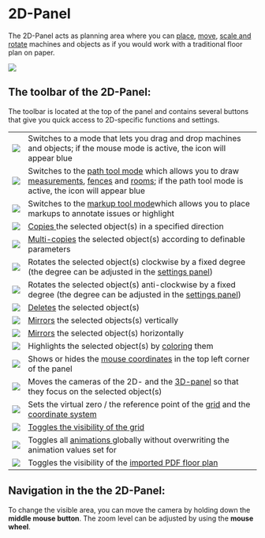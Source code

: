 # 2D-Panel

The 2D-Panel acts as planning area where you can [place](../machines/first-steps-with-3d-object.md), [move](../machines/selecting-and-moving-objects.md), [scale and rotate](../machines/scale-and-rotate-objects.md) machines and objects as if you would work with a traditional floor plan on paper.

![](../../../.gitbook/assets/iVP\_UI\_2D\_panel.jpg)

## The toolbar of the 2D-Panel:

The toolbar is located at the top of the panel and contains several buttons that give you quick access to 2D-specific functions and settings.

|                                                                           |                                                                                                                                                                                                                                                                                                              |
| ------------------------------------------------------------------------- | ------------------------------------------------------------------------------------------------------------------------------------------------------------------------------------------------------------------------------------------------------------------------------------------------------------ |
| ![](../../../.gitbook/assets/iVP\_icon\_mouse\_tool.jpg)                  | Switches to a mode that lets you drag and drop machines and objects; if the mouse mode is active, the icon will appear blue                                                                                                                                                                                  |
| ![](../../../.gitbook/assets/iVP\_icon\_path\_tool.jpg)                   | Switches to the [path tool mode](../advanced-tools/path-tool.md) which allows you to draw [measurements](../advanced-tools/path-tool.md#measurements), [fences](../advanced-tools/fence-tool.md) and [rooms](../advanced-tools/the-room-tool.md); if the path tool mode is active, the icon will appear blue |
| ![](../../../.gitbook/assets/iVP\_icon\_markup.jpg)                       | Switches to the [markup tool mode](../machines/copy-and-delete-objects.md#copy-objects)which allows you to place markups to annotate issues or highlight                                                                                                                                                     |
| ![](../../../.gitbook/assets/iVP\_icon\_copy.jpg)                         | [Copies ](../machines/copy-and-delete-objects.md#copy-objects)the selected object(s) in a specified direction                                                                                                                                                                                                |
| ![](../../../.gitbook/assets/iVP\_icon\_multi-copyl.jpg)                  | [Multi-copies](../machines/copy-and-delete-objects.md#multi-copy-objects) the selected object(s) according to definable parameters                                                                                                                                                                           |
| ![](../../../.gitbook/assets/iVP\_icon\_redo.jpg)                         | Rotates the selected object(s) clockwise by a fixed degree (the degree can be adjusted in the [settings panel](settings-panel.md#global-settings))                                                                                                                                                           |
| ![](../../../.gitbook/assets/iVP\_icon\_3D\_rotate.jpg)                   | Rotates the selected object(s) anti-clockwise by a fixed degree (the degree can be adjusted in the [settings panel](settings-panel.md#global-settings))                                                                                                                                                      |
| ![](../../../.gitbook/assets/iVP\_icon\_delete.jpg)                       | [Deletes](../machines/copy-and-delete-objects.md#delete-objects) the selected object(s)                                                                                                                                                                                                                      |
| ![](../../../.gitbook/assets/iVP\_icon\_mirror\_vertically.jpg)           | [Mirrors](../machines/scale-and-rotate-objects.md#mirror-objects) the selected objects(s) vertically                                                                                                                                                                                                         |
| ![](../../../.gitbook/assets/iVP\_icon\_mirror\_horizontally.jpg)         | [Mirrors](../machines/scale-and-rotate-objects.md#mirror-objects) the selected object(s) horizontally                                                                                                                                                                                                        |
| ![](../../../.gitbook/assets/iVP\_icon\_color\_picker.jpg)                | Highlights the selected object(s) by [coloring](../machines/highlighting-objects.md#coloring-objects) them                                                                                                                                                                                                   |
| ![](../../../.gitbook/assets/iVP\_icon\_mouse\_coordinates\_on\_off.jpg)  | Shows or hides the [mouse coordinates](the-grid.md#mouse-coordinates) in the top left corner of the panel                                                                                                                                                                                                    |
| ![](../../../.gitbook/assets/iVP\_icon\_focus\_on\_selected\_machine.jpg) | Moves the cameras of the 2D- and the [3D-panel](the-3d-panel.md) so that they focus on the selected object(s)                                                                                                                                                                                                |
| ![](../../../.gitbook/assets/iVP\_icon\_reference\_point.jpg)             | Sets the virtual zero / the reference point of the [grid](the-grid.md) and the [coordinate system](the-grid.md)                                                                                                                                                                                              |
| ![](../../../.gitbook/assets/iVP\_icon\_grid\_on\_off.jpg)                | [Toggles the visibility of the grid](the-grid.md#displaying-and-hiding-the-grid)                                                                                                                                                                                                                             |
| ![](../../../.gitbook/assets/iVP\_icon\_animations\_on\_off.jpg)          | Toggles all [animations ](../machines/animations.md)globally without overwriting the animation values set for                                                                                                                                                                                                |
| ![](../../../.gitbook/assets/iVP\_icon\_imported\_pdf\_on\_off.jpg)       | Toggles the visibility of the [imported PDF floor plan](../getting-started/importing-pdfs.md)                                                                                                                                                                                                                |

## Navigation in the the 2D-Panel:

To change the visible area, you can move the camera by holding down the **middle mouse button**. The zoom level can be adjusted by using the **mouse wheel**.
